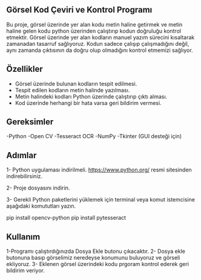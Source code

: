 Görsel Kod Çeviri ve Kontrol Programı
-

Bu proje, görsel üzerinde yer alan kodu metin haline getirmek ve metin haline gelen kodu python üzerinden çalıştırıp kodun doğruluğu kontrol etmektir. Görsel üzerinde yer alan kodların manuel yazım sürecini kısaltarak zamanadan tasarruf sağlıyoruz. Kodun sadece çalışıp çalışmadığını değil, aynı zamanda çıktısının da doğru olup olmadığını kontrol etmemizi sağlıyor.

Özellikler
-
- Görsel üzerinde bulunan kodların tespit edilmesi.
- Tespit edilen kodların metin halinde yazılması.
- Metin halindeki kodları Python üzerinde çalıştırıp çıktı alması.
- Kod üzerinde herhangi bir hata varsa geri bildirim vermesi.

Gereksimler
-
-Python
-Open CV
-Tesseract OCR
-NumPy
-Tkinter (GUI desteği için)

Adımlar
-

1- Python uygulaması indirilmeli. https://www.python.org/ resmi sitesinden indirebilirsiniz.

2- Proje dosyasını indirin.

3- Gerekli  Python paketlerini yüklemek için terminal veya komut istemcisine aşağıdaki komututları yazın.

pip install opencv-python
pip install pytesseract


Kullanım
-
1-Programı çalıştırdığınızda Dosya Ekle butonu çıkacaktır.
2- Dosya ekle butonuna basıp görselimiz neredeyse konumunu buluyoruz ve görseli ekliyoruz.
3- Eklenen görsel üzerindeki kodu prgoram kontrol ederek geri bildirim veriyor. 






